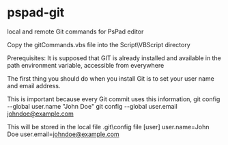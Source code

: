 # pspad-git
local and remote Git commands for PsPad editor

Copy the gitCommands.vbs file into the Script\VBScript directory

Prerequisites: 
It is supposed that GIT is already installed and available 
in the path environment variable, accessible from everywhere

The first thing you should do when you install Git is 
to set your user name and email address. 

This is important because every Git commit uses this information, 
   git config --global user.name "John Doe"
   git config --global user.email johndoe@example.com

This will be stored in the local file .git\config file
[user] 
   user.name=John Doe
   user.email=johndoe@example.com

